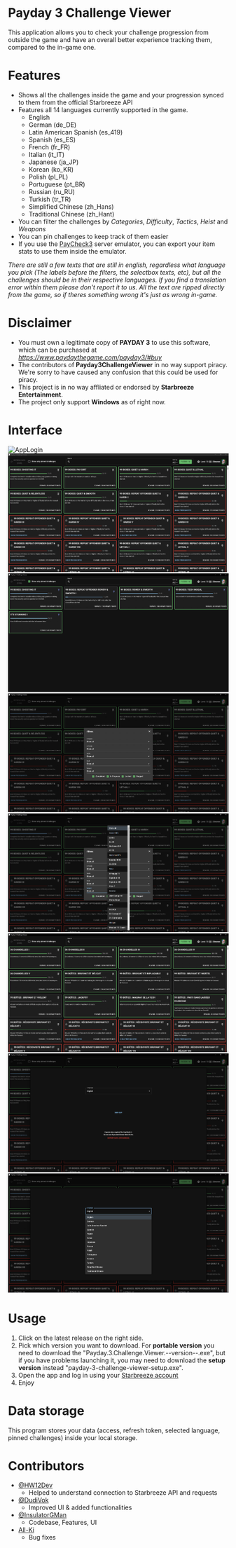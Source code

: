 # Payday 3 Challenge Viewer

This application allows you to check your challenge progression from outside the game and have an overall better experience tracking them, compared to the in-game one.

# Features

- Shows all the challenges inside the game and your progression synced to them from the official Starbreeze API
- Features all 14 languages currently supported in the game.
  - English 
  - German (de_DE)
  - Latin American Spanish (es_419)
  - Spanish (es_ES)
  - French (fr_FR)
  - Italian (it_IT)
  - Japanese (ja_JP)
  - Korean (ko_KR)
  - Polish (pl_PL)
  - Portuguese (pt_BR)
  - Russian (ru_RU)
  - Turkish (tr_TR)
  - Simplified Chinese (zh_Hans)
  - Traditional Chinese (zh_Hant)
- You can filter the challenges by *Categories*, *Difficulty*, *Tactics*, *Heist* and *Weapons*
- You can pin challenges to keep track of them easier
- If you use the [PayCheck3](https://modworkshop.net/mod/44270) server emulator, you can export your item stats to use them inside the emulator.


*There are still a few texts that are still in english, regardless what language you pick (The labels before the filters, the selectbox texts, etc), but all the challenges should be in their respective languages. If you find a translation error within them please don't report it to us. All the text are ripped directly from the game, so if theres something wrong it's just as wrong in-game.*

# Disclaimer

- You must own a legitimate copy of **PAYDAY 3** to use this software, which can be purchased at *https://www.paydaythegame.com/payday3/#buy*
- The contributors of **Payday3ChallengeViewer** in no way support piracy. We're sorry to have caused any confusion that this could be used for piracy.
- This project is in no way affliated or endorsed by **Starbreeze Entertainment**.
- The project only support **Windows** as of right now.

# Interface

![AppLogin](resources/appLogin.png)
![AppInterface](resources/appInterface.png)
![AppInterface2](resources/appInterface2.png)
![AppInterface_Filters](resources/appInterface_filters.png)
![AppInterface_Filters_weapons](resources/appInterface_filters_weapons.png)
![AppInterface_French](resources/appInterface_french.png)
![AppSettings](resources/appSettings.png)
![AppSettingsTranslation](resources/appSettings_translations.png)

# Usage

1. Click on the latest release on the right side.
2. Pick which version you want to download. For **portable version** you need to download the "Payday.3.Challenge.Viewer.--version--.exe", but if you have problems launching it, you may need to download the **setup version** instead "payday-3-challenge-viewer-setup.exe".
3. Open the app and log in using your [Starbreeze account](https://nebula.starbreeze.com)
4. Enjoy

# Data storage

This program stores your data (access, refresh token, selected language, pinned challenges) inside your local storage.

# Contributors

- [@HW12Dev](https://github.com/HW12Dev)
  - Helped to understand connection to Starbreeze API and requests
- [@DudiVok](https://github.com/DudiVok)
  - Improved UI & added functionalities
- [@InsulatorGMan](https://github.com/InsulatorGMan)
  - Codebase, Features, UI
- [All-Ki](https://github.com/All-Ki)
  - Bug fixes
